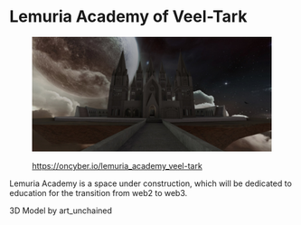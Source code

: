 # Lemuria Academy of Veel-Tark

<figure><img src="../../.gitbook/assets/Lemuria Academy of Veel-Tark.jpg" alt=""><figcaption><p><a href="https://oncyber.io/lemuria_academy_veel-tark">https://oncyber.io/lemuria_academy_veel-tark</a></p></figcaption></figure>

Lemuria Academy is a space under construction, which will be dedicated to education for the transition from web2 to web3.

3D Model by art\_unchained
